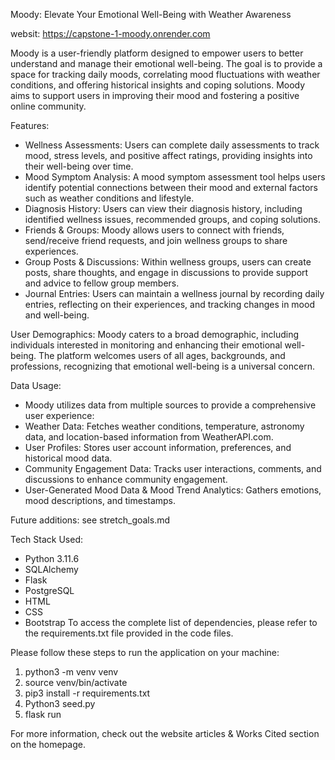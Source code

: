Moody: Elevate Your Emotional Well-Being with Weather Awareness

websit: https://capstone-1-moody.onrender.com

Moody is a user-friendly platform designed to empower users to better understand and manage their emotional well-being. The goal is to provide a space for tracking daily moods, correlating mood fluctuations with weather conditions, and offering historical insights and coping solutions. Moody aims to support users in improving their mood and fostering a positive online community.

Features:
- Wellness Assessments: Users can complete daily assessments to track mood, stress levels, and positive affect ratings, providing insights into their well-being over time.
- Mood Symptom Analysis: A mood symptom assessment tool helps users identify potential connections between their mood and external factors such as weather conditions and lifestyle.
- Diagnosis History: Users can view their diagnosis history, including identified wellness issues, recommended groups, and coping solutions.
- Friends & Groups: Moody allows users to connect with friends, send/receive friend requests, and join wellness groups to share experiences.
- Group Posts & Discussions: Within wellness groups, users can create posts, share thoughts, and engage in discussions to provide support and advice to fellow group members.
- Journal Entries: Users can maintain a wellness journal by recording daily entries, reflecting on their experiences, and tracking changes in mood and well-being.

User Demographics:
Moody caters to a broad demographic, including individuals interested in monitoring and enhancing their emotional well-being. The platform welcomes users of all ages, backgrounds, and professions, recognizing that emotional well-being is a universal concern.

Data Usage:
- Moody utilizes data from multiple sources to provide a comprehensive user experience:
- Weather Data: Fetches weather conditions, temperature, astronomy data, and location-based information from WeatherAPI.com.
- User Profiles: Stores user account information, preferences, and historical mood data.
- Community Engagement Data: Tracks user interactions, comments, and discussions to enhance community engagement.
- User-Generated Mood Data & Mood Trend Analytics: Gathers emotions, mood descriptions, and timestamps. 

Future additions: see stretch_goals.md

Tech Stack Used:
- Python 3.11.6
- SQLAlchemy
- Flask
- PostgreSQL
- HTML
- CSS
- Bootstrap
To access the complete list of dependencies, please refer to the requirements.txt file provided in the code files.

Please follow these steps to run the application on your machine:

1. python3 -m venv venv
2. source venv/bin/activate
3. pip3 install -r requirements.txt
4. Python3 seed.py
5. flask run

For more information, check out the website articles & Works Cited section on the homepage.

